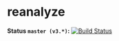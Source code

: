 # reanalyze

**Status `master (v3.*)`:** [![Build
Status](https://dev.azure.com/ccrisccris/reanalyze/_apis/build/status/cristianoc.reanalyze?branchName=master)](https://dev.azure.com/ccrisccris/reanalyze/_build/latest?definitionId=1&branchName=master)
